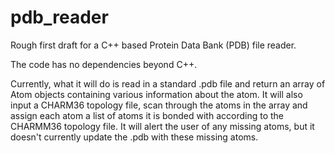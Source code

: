 # pdb_reader
Rough first draft for a C++ based Protein Data Bank (PDB) file reader. 

The code has no dependencies beyond C++. 

Currently, what it will do is read in a standard .pdb file and return an array of Atom objects containing various information about the atom. It will also input a CHARM36 topology file, scan through the atoms in the array and assign each atom a list of atoms it is bonded with according to the CHARMM36 topology file. It will alert the user of any missing atoms, but it doesn't currently update the .pdb with these missing atoms. 
